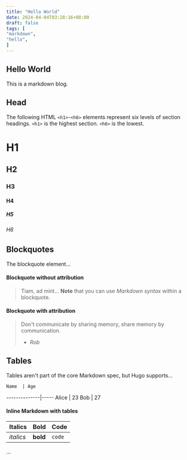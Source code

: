 ```yaml
---
title: "Hello World"
date: 2024-04-04T03:28:16+08:00
draft: false
tags: [
"markdown",
"hello",
]
---
```


## Hello World
This is a markdown blog.

## Head

The following HTML `<h1>`-`<h6>` elements represent six levels of section headings.
`<h1>` is the highest section.
`<h6>` is the lowest.

# H1
## H2
### H3
#### H4
##### H5
###### H6

## Blockquotes

The blockquote element...

#### Blockquote without attribution
> Tiam, ad mint...
> **Note** that you can use *Markdown syntax* within a blockquote.

#### Blockquote with attribution

> Don't communicate by sharing memory, share memory by communication.<br>
> - <cite>Rob</cite>

[^1]: The about quote is excerpted from Rob's [talk](www.google.com)

## Tables

Tables aren't part of the core Markdown spec, but Hugo supports...

	Name  | Age
--------------|-----
	Alice | 23
	Bob   | 27

#### Inline Markdown with tables

| Italics   | Bold     | Code   |
| --------- | -------- | ------ |
| *italics* | **bold** | `code` |

...

